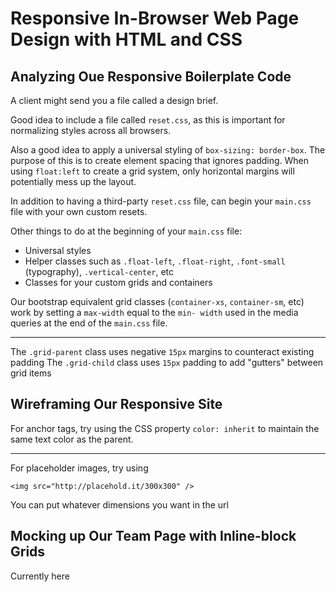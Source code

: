 # Responsive In-Browser Web Page Design with HTML and CSS

## Analyzing Oue Responsive Boilerplate Code

A client might send you a file called a design brief.

Good idea to include a file called `reset.css`, as this is important for normalizing styles across all browsers.

Also a good idea to apply a universal styling of `box-sizing: border-box`. The purpose of this is to create element spacing that ignores padding. When using `float:left` to create a grid system, only horizontal margins will potentially mess up the layout.

In addition to having a third-party `reset.css` file, can begin your `main.css` file with your own custom resets.

Other things to do at the beginning of your `main.css` file:
- Universal styles
- Helper classes such as `.float-left`, `.float-right`, `.font-small` (typography), `.vertical-center`, etc
- Classes for your custom grids and containers

Our bootstrap equivalent grid classes (`container-xs`, `container-sm`, etc) work by setting a `max-width` equal to the `min- width` used in the media queries at the end of the `main.css` file.

---

The `.grid-parent` class uses negative `15px` margins to counteract existing padding
The `.grid-child` class uses `15px` padding to add "gutters" between grid items

## Wireframing Our Responsive Site

For anchor tags, try using the CSS property `color: inherit` to maintain the same text color as the parent.

---

For placeholder images, try using

`<img src="http://placehold.it/300x300" />`

You can put whatever dimensions you want in the url

## Mocking up Our Team Page with Inline-block Grids

Currently here


